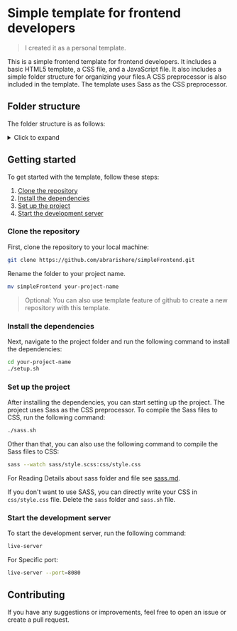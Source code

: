 # Simple template for frontend developers

>I created it as a personal template.

This is a simple frontend template for frontend developers. It includes a basic HTML5 template, a CSS file, and a JavaScript file. It also includes a simple folder structure for organizing your files.A CSS preprocessor is also included in the template. The template uses Sass as the CSS preprocessor.

## Folder structure

The folder structure is as follows:
<details>
<summary>Click to expand</summary>

```
.
├── README.md
|── sass.md
├── css
│   ├── style.css
│   └── style.css.map
├── index.html
├── js
│   └── index.js
├── sass
│   ├── components
│   │   ├── _index.scss
│   │   └── header.scss
│   ├── style.scss
│   └── utils
│       ├── _index.scss
│       ├── functions.scss
│       ├── mediaqueries.scss
│       ├── mixins.scss
│       └── variables.scss
├── sass.sh
└── setup.sh

6 directories, 15 files
```
</details>

## Getting started

To get started with the template, follow these steps:

1. [Clone the repository](#clone-the-repository)
2. [Install the dependencies](#install-the-dependencies)
3. [Set up the project](#set-up-the-project)
4. [Start the development server](#start-the-development-server)


### Clone the repository
First, clone the repository to your local machine:

```bash
git clone https://github.com/abrarishere/simpleFrontend.git
```
Rename the folder to your project name.

```bash
mv simpleFrontend your-project-name
```



>Optional: You can also use template feature of github to create a new repository with this template.


### Install the dependencies
Next, navigate to the project folder and run the following command to install the dependencies:

```bash
cd your-project-name
./setup.sh
```

### Set up the project
After installing the dependencies, you can start setting up the project. The project uses Sass as the CSS preprocessor. To compile the Sass files to CSS, run the following command:

```bash
./sass.sh
```

Other than that, you can also use the following command to compile the Sass files to CSS:

```bash
sass --watch sass/style.scss:css/style.css
```

For Reading Details about sass folder and file see [sass.md](sass.md).

If you don't want to use SASS, you can directly write your CSS in `css/style.css` file. Delete the `sass` folder and `sass.sh` file. 

### Start the development server
To start the development server, run the following command:

```bash
live-server
```

For Specific port:

```bash
live-server --port=8080
```


## Contributing
If you have any suggestions or improvements, feel free to open an issue or create a pull request.
